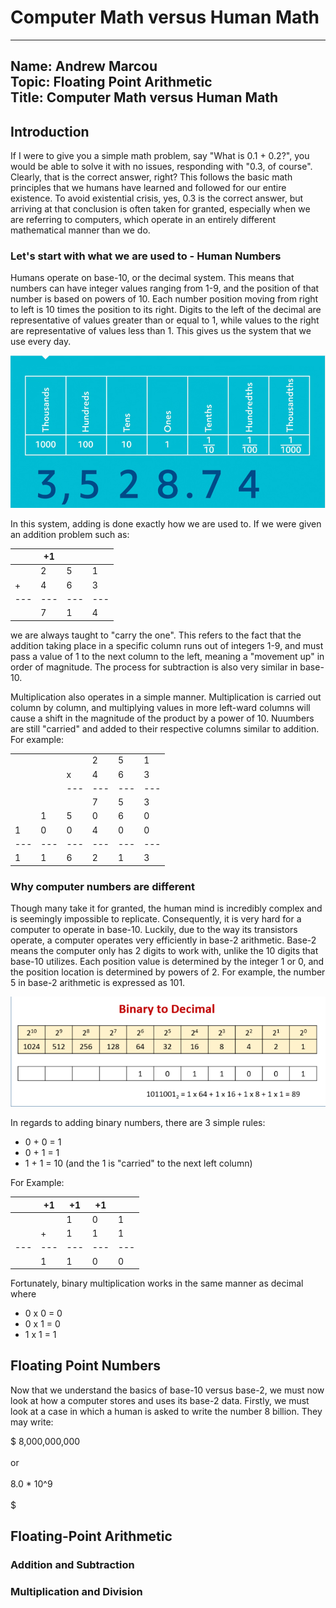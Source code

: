 # Computer Math versus Human Math
---
Name: Andrew Marcou  
Topic: Floating Point Arithmetic  
Title: Computer Math versus Human Math
----

## Introduction
  If I were to give you a simple math problem, say "What is 0.1 + 0.2?", you would be able to solve it with no issues, responding with "0.3, of course". Clearly, that is the correct answer, right? This follows the basic math principles that we humans have learned and followed for our entire existence. To avoid existential crisis, yes, 0.3 is the correct answer, but arriving at that conclusion is often taken for granted, especially when we are referring to computers, which operate in an entirely different mathematical manner than we do. 

### Let's start with what we are used to - Human Numbers

Humans operate on base-10, or the decimal system. This means that numbers can have integer values ranging from 1-9, and the position of that number is based on powers of 10. Each number position moving from right to left is 10 times the position to its right. Digits to the left of the decimal are representative of values greater than or equal to 1, while values to the right are representative of values less than 1. This gives us the system that we use every day. 
<div align="center">
  
![](decimalvisualization.png)

</div>

In this system, adding is done exactly how we are used to. If we were given an addition problem such as:
<div align="center">

|   | +1|   |   |
|---|---|---|---|
|   | 2 | 5 | 1 |
| + | 4 | 6 | 3 |
|---|---|---|---|
|   | 7 | 1 | 4 |
</div>
we are always taught to "carry the one". This refers to the fact that the addition taking place in a specific column runs out of integers 1-9, and must pass a value of 1 to the next column to the left, meaning a "movement up" in order of magnitude. The process for subtraction is also very similar in base-10.

Multiplication also operates in a simple manner. Multiplication is carried out column by column, and multiplying values in more left-ward columns will cause a shift in the magnitude of the product by a power of 10. Nuumbers are still "carried" and added to their respective columns similar to addition. For example:
<div align="center">
  
|   |   |   |   |   |   |
|---|---|---|---|---|---|
|   |   |   | 2 | 5 | 1 |
|   |   | x | 4 | 6 | 3 |
|   |   |---|---|---|---|
|   |   |   | 7 | 5 | 3 |
|   | 1 | 5 | 0 | 6 | 0 |
| 1 | 0 | 0 | 4 | 0 | 0 |
|---|---|---|---|---|---|
| 1 | 1 | 6 | 2 | 1 | 3 |
</div>

### Why computer numbers are different
Though many take it for granted, the human mind is incredibly complex and is seemingly impossible to replicate. Consequently, it is very hard for a computer to operate in base-10. Luckily, due to the way its transistors operate, a computer operates very efficiently in base-2 arithmetic. Base-2 means the computer only has 2 digits to work with, unlike the 10 digits that base-10 utilizes. Each position value is determined by the integer 1 or 0, and the position location is determined by powers of 2. For example, the number 5 in base-2 arithmetic is expressed as 101.
<div align="center">
  
![](binarytodecimal.png)

</div>

In regards to adding binary numbers, there are 3 simple rules:  
* 0 + 0 = 1
* 0 + 1 = 1
* 1 + 1 = 10 (and the 1 is "carried" to the next left column)

For Example:

<div align="center">
  
|   | +1| +1| +1|   |
|---|---|---|---|---|
|   |   | 1 | 0 | 1 |
|   | + | 1 | 1 | 1 |
|---|---|---|---|---|
|   | 1 | 1 | 0 | 0 | 

</div>

Fortunately, binary multiplication works in the same manner as decimal where
* 0 x 0 = 0
* 0 x 1 = 0
* 1 x 1 = 1

## Floating Point Numbers

Now that we understand the basics of base-10 versus base-2, we must now look at how a computer stores and uses its base-2 data. Firstly, we must look at a case in which a human is asked to write the number 8 billion. They may write:

$
8,000,000,000<br>  
or<br>  
8.0 * 10^9<br>  
$

## Floating-Point Arithmetic
### Addition and Subtraction
### Multiplication and Division
